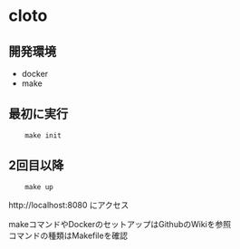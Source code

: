 # cloto

## 開発環境
- docker
- make
## 最初に実行
```
    make init
```
## 2回目以降
```
    make up
```

http://localhost:8080 にアクセス

makeコマンドやDockerのセットアップはGithubのWikiを参照  
コマンドの種類はMakefileを確認
